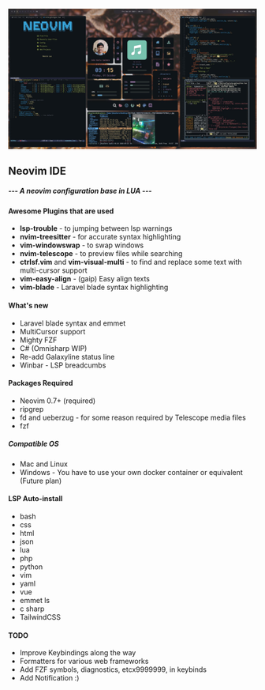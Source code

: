 ![alt text](images/preview.jpg)

## Neovim IDE
#####  --- A neovim configuration base in LUA ---

#### Awesome Plugins that are used
- **lsp-trouble** - to jumping between lsp warnings
- **nvim-treesitter** - for accurate syntax highlighting
- **vim-windowswap** - to swap windows
- **nvim-telescope** - to preview files while searching
- **ctrlsf.vim** and **vim-visual-multi** - to find and replace some text with multi-cursor support
- **vim-easy-align** - (gaip) Easy align texts
- **vim-blade** - Laravel blade syntax highlighting

#### What's new
- Laravel blade syntax and emmet
- MultiCursor support
- Mighty FZF
- C# (Omnisharp WIP)
- Re-add Galaxyline status line
- Winbar - LSP breadcumbs

#### Packages Required
- Neovim 0.7+ (required)
- ripgrep
- fd and ueberzug - for some reason required by Telescope media files
- fzf

##### Compatible OS
- Mac and Linux
- Windows - You have to use your own docker container or equivalent (Future plan)

#### LSP Auto-install
* bash
* css
* html
* json
* lua
* php
* python
* vim
* yaml
* vue
* emmet ls
* c sharp
* TailwindCSS

#### TODO
* Improve Keybindings along the way
* Formatters for various web frameworks
* Add FZF symbols, diagnostics, etcx9999999, in keybinds
* Add Notification :)
